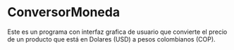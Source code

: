# ConversorMoneda
Este es un programa con interfaz grafica de usuario que convierte el precio de un producto que está en Dolares (USD) a pesos colombianos (COP).

